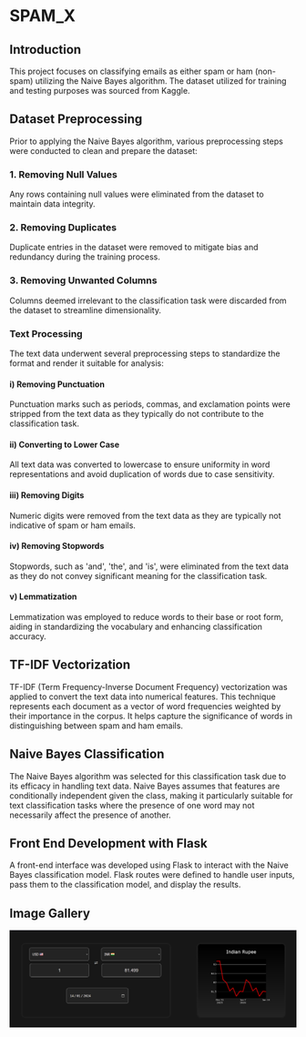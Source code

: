 # SPAM_X

## Introduction
This project focuses on classifying emails as either spam or ham (non-spam) utilizing the Naive Bayes algorithm. The dataset utilized for training and testing purposes was sourced from Kaggle.

## Dataset Preprocessing
Prior to applying the Naive Bayes algorithm, various preprocessing steps were conducted to clean and prepare the dataset:

### 1. Removing Null Values
Any rows containing null values were eliminated from the dataset to maintain data integrity.

### 2. Removing Duplicates
Duplicate entries in the dataset were removed to mitigate bias and redundancy during the training process.

### 3. Removing Unwanted Columns
Columns deemed irrelevant to the classification task were discarded from the dataset to streamline dimensionality.

### Text Processing
The text data underwent several preprocessing steps to standardize the format and render it suitable for analysis:

#### i) Removing Punctuation
Punctuation marks such as periods, commas, and exclamation points were stripped from the text data as they typically do not contribute to the classification task.

#### ii) Converting to Lower Case
All text data was converted to lowercase to ensure uniformity in word representations and avoid duplication of words due to case sensitivity.

#### iii) Removing Digits
Numeric digits were removed from the text data as they are typically not indicative of spam or ham emails.

#### iv) Removing Stopwords
Stopwords, such as 'and', 'the', and 'is', were eliminated from the text data as they do not convey significant meaning for the classification task.

#### v) Lemmatization
Lemmatization was employed to reduce words to their base or root form, aiding in standardizing the vocabulary and enhancing classification accuracy.

## TF-IDF Vectorization
TF-IDF (Term Frequency-Inverse Document Frequency) vectorization was applied to convert the text data into numerical features. This technique represents each document as a vector of word frequencies weighted by their importance in the corpus. It helps capture the significance of words in distinguishing between spam and ham emails.

## Naive Bayes Classification
The Naive Bayes algorithm was selected for this classification task due to its efficacy in handling text data. Naive Bayes assumes that features are conditionally independent given the class, making it particularly suitable for text classification tasks where the presence of one word may not necessarily affect the presence of another.

## Front End Development with Flask
A front-end interface was developed using Flask to interact with the Naive Bayes classification model. Flask routes were defined to handle user inputs, pass them to the classification model, and display the results.

## Image Gallery
![Alt Text](https://github.com/ParthaSarathi-23/Currency-Predictor/blob/main/image/img-1.jpg?raw=true)

